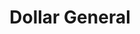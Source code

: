 ---
title: "Dollar General"
url: /russellville/dollar-general-county-road-48/
shop: variety store
---